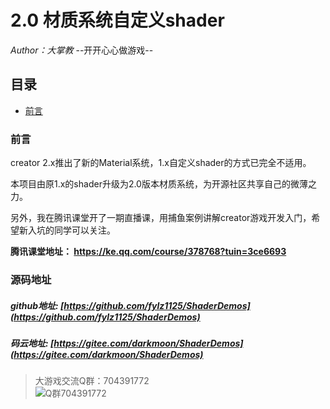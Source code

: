 # 2.0 材质系统自定义shader
*Author：大掌教*
--开开心心做游戏--

## 目录
- [前言](#前言)

### 前言

creator 2.x推出了新的Material系统，1.x自定义shader的方式已完全不适用。

本项目由原1.x的shader升级为2.0版本材质系统，为开源社区共享自己的微薄之力。

另外，我在腾讯课堂开了一期直播课，用捕鱼案例讲解creator游戏开发入门，希望新入坑的同学可以关注。

**腾讯课堂地址： https://ke.qq.com/course/378768?tuin=3ce6693**


### 源码地址

##### github地址: [https://github.com/fylz1125/ShaderDemos](https://github.com/fylz1125/ShaderDemos)

##### 码云地址: [https://gitee.com/darkmoon/ShaderDemos](https://gitee.com/darkmoon/ShaderDemos)

> 大游戏交流Q群：704391772  
![Q群704391772](screenshots/qqgroup.JPG)

